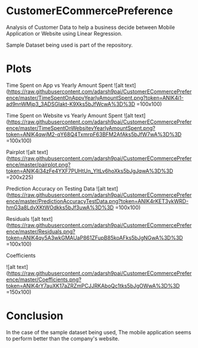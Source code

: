 # CustomerECommercePreference
Analysis of Customer Data to help a business decide between Mobile Application or Website using Linear Regression.

Sample Dataset being used is part of the repository.


# Plots

Time Spent on App vs Yearly Amount Spent
![alt text](https://raw.githubusercontent.com/adarsh9pai/CustomerECommercePreference/master/TimeSpentOnAppvYearlyAmountSpent.png?token=ANlK4i1-ad9nnWMjp3_3ADSGIakt-K9Xks5bJfWcwA%3D%3D =100x100) 

Time Spent on Website vs Yearly Amount Spent
![alt text](https://raw.githubusercontent.com/adarsh9pai/CustomerECommercePreference/master/TimeSpentOnWebsitevYearlyAmountSpent.png?token=ANlK4qwjM2-qY68Q4TxmrpF63BFM2AfAks5bJfW7wA%3D%3D =100x100) 

Pairplot
![alt text](https://raw.githubusercontent.com/adarsh9pai/CustomerECommercePreference/master/pairplot.png?token=ANlK4i34zFe4YXF7PUHtUn_YltLv6hoXks5bJgJqwA%3D%3D =200x225)  

Prediction Accuracy on Testing Data
![alt text](https://raw.githubusercontent.com/adarsh9pai/CustomerECommercePreference/master/PredictionAccuracyTestData.png?token=ANlK4rKET3ykWRD-hmG3a8LdvXKtWOdkks5bJf3uwA%3D%3D =100x100)  

Residuals
![alt text](https://raw.githubusercontent.com/adarsh9pai/CustomerECommercePreference/master/Residuals.png?token=ANlK4qy5A3wkGMAUaP861ZFupB85koAFks5bJgNGwA%3D%3D =100x100) 

Coefficients

![alt text](https://raw.githubusercontent.com/adarsh9pai/CustomerECommercePreference/master/Coefficients.png?token=ANlK4rY7auXK17aZRZmPCJJRKAboQc1tks5bJgOWwA%3D%3D =150x100) 
# Conclusion
In the case of the sample dataset being used, The mobile application seems to perform better than the company's website. 
